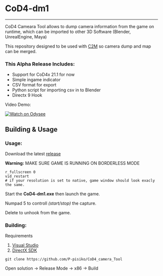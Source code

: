# CoD4-dm1
---
CoD4 Cameara Tool allows to dump camera information from the game on runtime, which can be imported to other 3D Software (Blender, UnrealEngine, Maya)

This repository designed to be used with [C2M](https://github.com/sheilan102/C2M/tree/master) so camera dump and map can be merged.

### This Alpha Release Includes:

- Support for CoD4x 21.1 for now
- Simple ingame indicator
- CSV format for export
- Python script for importing csv in to Blender
- Directx 9 Hook

Video Demo:

[![Watch on Odysee](https://thumbnails.odycdn.com/optimize/s:390:220/quality:85/plain/https://thumbs.odycdn.com/caf0c0b364c9cdbe885a1565054724da.webp&quot)](https://odysee.com/@nakedleisure:f/Cod4CamTool:5)


## Building & Usage

### Usage:
Download the latest [release](https://github.com/P-pisiko/CoD4_camera_Tool/releases)

__Warning:__ MAKE SURE GAME IS RUNNING ON BORDERLESS MODE
```
r_fullscreen 0
vid_restart
# if your resolution is set to native, game window should look exacly the same.
```

Start the __CoD4-dm1.exe__ then launch the game.



Numpad 5 to controll *(start/stop)* the capture.

Delete to unhook from the game.


### Building:
Requirements
1. [Visual Studio](https://visualstudio.microsoft.com/)
2. [DirectX SDK](https://www.microsoft.com/en-pk/download/details.aspx?id=6812)




```
git clone https://github.com/P-pisiko/CoD4_camera_Tool
```
Open solution -> Release Mode -> x86 -> Build
